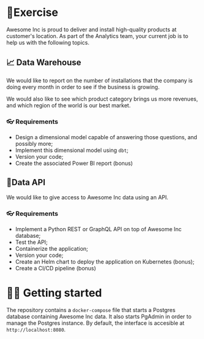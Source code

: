 # 🦾Exercise

Awesome Inc is proud to deliver and install high-quality products at customer's location. As part of the Analytics team, your current job is to help us with the following topics.

## 📈 Data Warehouse

We would like to report on the number of installations that the company is doing every month in order to see if the business is growing.

We would also like to see which product category brings us more revenues, and which region of the world is our best market.

### 👓 Requirements

* Design a dimensional model capable of answering those questions, and possibly more;
* Implement this dimensional model using `dbt`;
* Version your code;
* Create the associated Power BI report (bonus)

## 📃Data API

We would like to give access to Awesome Inc data using an API.

### 👓 Requirements

* Implement a Python REST or GraphQL API on top of Awesome Inc database;
* Test the API;
* Containerize the application;
* Version your code;
* Create an Helm chart to deploy the application on Kubernetes (bonus);
* Create a CI/CD pipeline (bonus)

# 🐱‍🏍 Getting started

The repository contains a `docker-compose` file that starts a Postgres database containing Awesome Inc data. It also starts PgAdmin in order to manage the Postgres instance. By default, the interface is accesible at `http://localhost:8080`.

